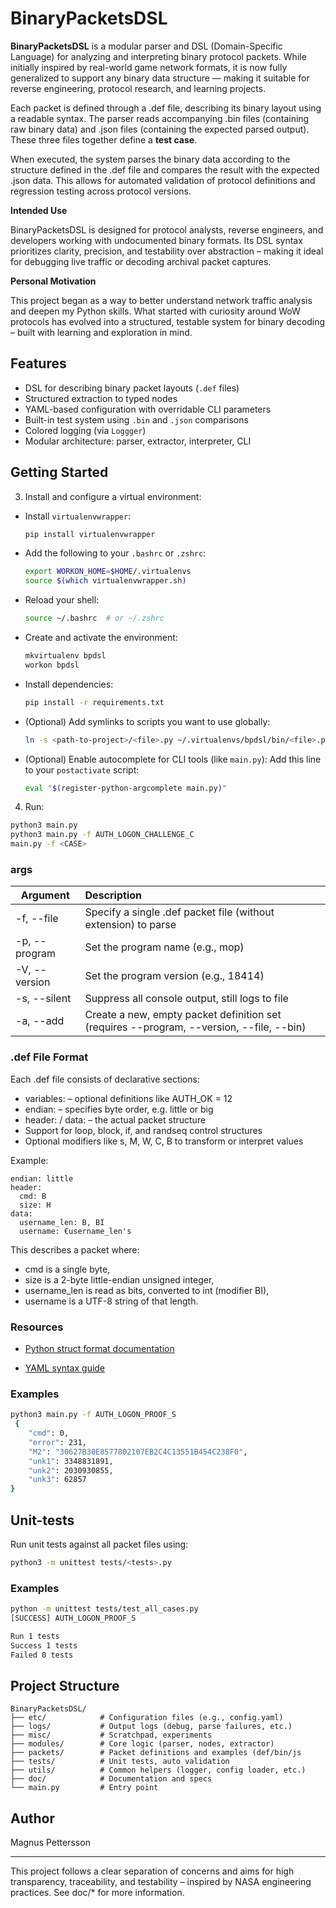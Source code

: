 # BinaryPacketsDSL

**BinaryPacketsDSL** is a modular parser and DSL (Domain-Specific Language) for analyzing and interpreting binary protocol packets. While initially inspired by real-world game network formats, it is now fully generalized to support any binary data structure — making it suitable for reverse engineering, protocol research, and learning projects.

Each packet is defined through a .def file, describing its binary layout using a readable syntax. The parser reads accompanying .bin files (containing raw binary data) and .json files (containing the expected parsed output). These three files together define a **test case**.

When executed, the system parses the binary data according to the structure defined in the .def file and compares the result with the expected .json data. This allows for automated validation of protocol definitions and regression testing across protocol versions.


**Intended Use**

BinaryPacketsDSL is designed for protocol analysts, reverse engineers, and developers working with undocumented binary formats. Its DSL syntax prioritizes clarity, precision, and testability over abstraction – making it ideal for debugging live traffic or decoding archival packet captures.

**Personal Motivation**

This project began as a way to better understand network traffic analysis and deepen my Python skills. What started with curiosity around WoW protocols has evolved into a structured, testable system for binary decoding – built with learning and exploration in mind.


## Features

- DSL for describing binary packet layouts (`.def` files)
- Structured extraction to typed nodes
- YAML-based configuration with overridable CLI parameters
- Built-in test system using `.bin` and `.json` comparisons
- Colored logging (via `Loggger`)
- Modular architecture: parser, extractor, interpreter, CLI



## Getting Started

3. Install and configure a virtual environment:
- Install `virtualenvwrapper`:
  ```bash
  pip install virtualenvwrapper
  ```
- Add the following to your `.bashrc` or `.zshrc`:
  ```bash
  export WORKON_HOME=$HOME/.virtualenvs
  source $(which virtualenvwrapper.sh)
  ```
- Reload your shell:
  ```bash
  source ~/.bashrc  # or ~/.zshrc
  ```

- Create and activate the environment:
  ```bash
  mkvirtualenv bpdsl
  workon bpdsl
  ```

- Install dependencies:
  ```bash
  pip install -r requirements.txt
  ```

- (Optional) Add symlinks to scripts you want to use globally:
  ```bash
  ln -s <path-to-project>/<file>.py ~/.virtualenvs/bpdsl/bin/<file>.py
  ```

- (Optional) Enable autocomplete for CLI tools (like `main.py`):
  Add this line to your `postactivate` script:
  ```bash
  eval "$(register-python-argcomplete main.py)"
  ```

4. Run:
```bash
python3 main.py
python3 main.py -f AUTH_LOGON_CHALLENGE_C
main.py -f <CASE>
```



### args

| Argument      | Description                                                  |
| ------------- | :----------------------------------------------------------- |
| -f, --file    | Specify a single .def packet file (without extension) to parse |
| -p, --program | Set the program name (e.g., mop)                             |
| -V, --version | Set the program version (e.g., 18414)                        |
| -s, --silent  | Suppress all console output, still logs to file              |
| -a, --add     | Create a new, empty packet definition set (requires --program, --version, --file, --bin) |



### **.def File Format**

Each .def file consists of declarative sections:

- variables: – optional definitions like AUTH_OK = 12
- endian: – specifies byte order, e.g. little or big
- header: / data: – the actual packet structure
- Support for loop, block, if, and randseq control structures
- Optional modifiers like s, M, W, C, B to transform or interpret values



Example:
```dsl
endian: little
header:
  cmd: B
  size: H
data:
  username_len: B, BI
  username: €username_len's
```



This describes a packet where:

- cmd is a single byte,
- size is a 2-byte little-endian unsigned integer,
- username_len is read as bits, converted to int (modifier BI),
- username is a UTF-8 string of that length.

### **Resources**

- [Python struct format documentation](https://docs.python.org/3/library/struct.html)

- [YAML syntax guide](https://yaml.org/spec/)

  

### Examples

```Bash
python3 main.py -f AUTH_LOGON_PROOF_S
 {
    "cmd": 0,
    "error": 231,
    "M2": "30627B30E8577802107EB2C4C13551B454C238F0",
    "unk1": 3348831891,
    "unk2": 2030930855,
    "unk3": 62857
}
```



## Unit-tests

Run unit tests against all packet files using:

```bash
python3 -m unittest tests/<tests>.py
```



### Examples

```bash
python -m unittest tests/test_all_cases.py
[SUCCESS] AUTH_LOGON_PROOF_S

Run 1 tests
Success 1 tests
Failed 0 tests
```




## Project Structure

```
BinaryPacketsDSL/
├── etc/            # Configuration files (e.g., config.yaml)
├── logs/           # Output logs (debug, parse failures, etc.)
├── misc/           # Scratchpad, experiments
├── modules/        # Core logic (parser, nodes, extractor)
├── packets/        # Packet definitions and examples (def/bin/js
├── tests/       	# Unit tests, auto validation
├── utils/          # Common helpers (logger, config loader, etc.)
├── doc/            # Documentation and specs
└── main.py         # Entry point
```



## Author

Magnus Pettersson



---

This project follows a clear separation of concerns and aims for high transparency, traceability, and testability – inspired by NASA engineering practices. See doc/* for more information. 